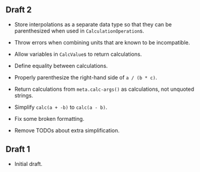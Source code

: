 ## Draft 2

* Store interpolations as a separate data type so that they can be parenthesized
  when used in `CalculationOperation`s.

* Throw errors when combining units that are known to be incompatible.

* Allow variables in `CalcValue`s to return calculations.

* Define equality between calculations.

* Properly parenthesize the right-hand side of `a / (b * c)`.

* Return calculations from `meta.calc-args()` as calculations, not unquoted
  strings.

* Simplify `calc(a + -b)` to `calc(a - b)`.

* Fix some broken formatting.

* Remove TODOs about extra simplification.

## Draft 1

* Initial draft.
